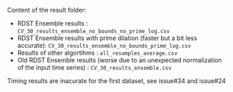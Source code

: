Content of the result folder:

- RDST Ensemble results : `CV_30_results_ensemble_no_bounds_no_prime_log.csv`
- RDST Ensemble results with prime dilation (faster but a bit less accurate): `CV_30_results_ensemble_no_bounds_prime_log.csv`
- Results of other algortihms : `all_resamples_average.csv`
- Old RDST Ensemble results (worse due to an unexpected normalization of the input time series) : `CV_30_results_ensemble.csv`

Timing results are inacurate for the first dataset, see issue#34 and issue#24
